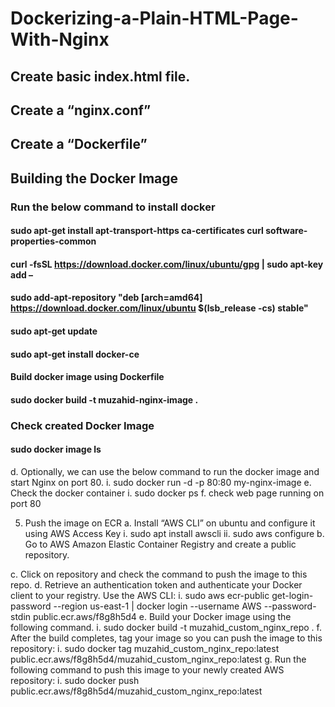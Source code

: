# Dockerizing-a-Plain-HTML-Page-With-Nginx

## Create basic index.html file.
## Create a “nginx.conf”
## Create a “Dockerfile” 
## Building the Docker Image
  ### Run the below command to install docker
  #### sudo apt-get install apt-transport-https ca-certificates curl software-properties-common
  #### curl -fsSL https://download.docker.com/linux/ubuntu/gpg | sudo apt-key add –
  #### sudo add-apt-repository "deb [arch=amd64] https://download.docker.com/linux/ubuntu $(lsb_release -cs) stable"
  #### sudo apt-get update
  #### sudo apt-get install docker-ce
  #### Build docker image using Dockerfile
  #### sudo docker build -t muzahid-nginx-image .
  ### Check created Docker Image
  #### sudo docker image ls
 
d.	Optionally, we can use the below command to run the docker image and start Nginx on port 80.
i.	sudo docker run -d -p 80:80 my-nginx-image
e.	Check the docker container
i.	sudo docker ps
f.	check web page running on port 80

 
5.	Push the image on ECR
a.	Install “AWS CLI” on ubuntu and configure it using AWS Access Key
i.	sudo apt install awscli
ii.	sudo aws configure
b.	Go to AWS Amazon Elastic Container Registry and create a public repository.
 
c.	Click on repository and check the command to push the image to this repo.
d.	Retrieve an authentication token and authenticate your Docker client to your registry. Use the AWS CLI:
i.	sudo aws ecr-public get-login-password --region us-east-1 | docker login --username AWS --password-stdin public.ecr.aws/f8g8h5d4
e.	Build your Docker image using the following command.
i.	sudo docker build -t muzahid_custom_nginx_repo .
f.	After the build completes, tag your image so you can push the image to this repository:
i.	sudo docker tag muzahid_custom_nginx_repo:latest public.ecr.aws/f8g8h5d4/muzahid_custom_nginx_repo:latest
g.	Run the following command to push this image to your newly created AWS repository:
i.	sudo docker push public.ecr.aws/f8g8h5d4/muzahid_custom_nginx_repo:latest


